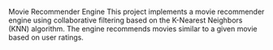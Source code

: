 Movie Recommender Engine
This project implements a movie recommender engine using collaborative filtering based on the K-Nearest Neighbors (KNN) algorithm. The engine recommends movies similar to a given movie based on user ratings.
